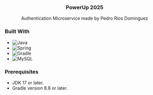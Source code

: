 <br />
<div align="center">
<h3 align="center">PowerUp 2025</h3>
  <p align="center">
    Authentication Microservice made by Pedro Rios Dominguez
  </p>
</div>

### Built With

* ![Java](https://img.shields.io/badge/java-%23ED8B00.svg?style=for-the-badge&logo=java&logoColor=white)
* ![Spring](https://img.shields.io/badge/Spring-6DB33F?style=for-the-badge&logo=spring&logoColor=white)
* ![Gradle](https://img.shields.io/badge/Gradle-02303A.svg?style=for-the-badge&logo=Gradle&logoColor=white)
* ![MySQL](https://img.shields.io/badge/MySQL-00000F?style=for-the-badge&logo=mysql&logoColor=white)


### Prerequisites

* JDK 17 or later.
* Gradle version 8.8 or later.